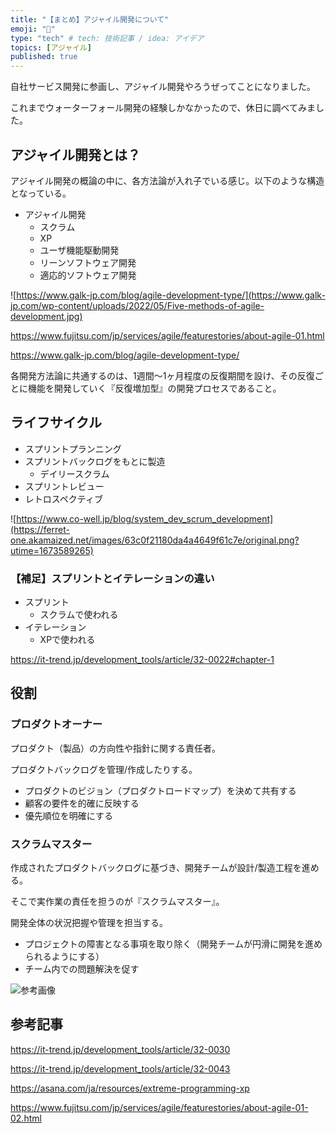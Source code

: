 ```yaml
---
title: "【まとめ】アジャイル開発について"
emoji: "🏃"
type: "tech" # tech: 技術記事 / idea: アイデア
topics: [アジャイル]
published: true
---
```


自社サービス開発に参画し、アジャイル開発やろうぜってことになりました。

これまでウォーターフォール開発の経験しかなかったので、休日に調べてみました。

## アジャイル開発とは？

アジャイル開発の概論の中に、各方法論が入れ子でいる感じ。以下のような構造となっている。

- アジャイル開発
  - スクラム
  - XP
  - ユーザ機能駆動開発
  - リーンソフトウェア開発
  - 適応的ソフトウェア開発

![https://www.galk-jp.com/blog/agile-development-type/](https://www.galk-jp.com/wp-content/uploads/2022/05/Five-methods-of-agile-development.jpg)

https://www.fujitsu.com/jp/services/agile/featurestories/about-agile-01.html

https://www.galk-jp.com/blog/agile-development-type/

各開発方法論に共通するのは、1週間〜1ヶ月程度の反復期間を設け、その反復ごとに機能を開発していく『反復増加型』の開発プロセスであること。

## ライフサイクル

- スプリントプランニング
- スプリントバックログをもとに製造
  - デイリースクラム
- スプリントレビュー
- レトロスペクティブ

![https://www.co-well.jp/blog/system_dev_scrum_development](https://ferret-one.akamaized.net/images/63c0f21180da4a4649f61c7e/original.png?utime=1673589265)

### 【補足】スプリントとイテレーションの違い

- スプリント
  - スクラムで使われる
- イテレーション
  - XPで使われる

https://it-trend.jp/development_tools/article/32-0022#chapter-1

## 役割

### プロダクトオーナー

プロダクト（製品）の方向性や指針に関する責任者。

プロダクトバックログを管理/作成したりする。

- プロダクトのビジョン（プロダクトロードマップ）を決めて共有する
- 顧客の要件を的確に反映する
- 優先順位を明確にする

### スクラムマスター

作成されたプロダクトバックログに基づき、開発チームが設計/製造工程を進める。

そこで実作業の責任を担うのが『スクラムマスター』。

開発全体の状況把握や管理を担当する。

- プロジェクトの障害となる事項を取り除く（開発チームが円滑に開発を進められるようにする）
- チーム内での問題解決を促す

![参考画像](https://static.it-trend.jp/article/img/development_tools_32-0043_1_1.png)

## 参考記事

https://it-trend.jp/development_tools/article/32-0030

https://it-trend.jp/development_tools/article/32-0043

https://asana.com/ja/resources/extreme-programming-xp

https://www.fujitsu.com/jp/services/agile/featurestories/about-agile-01-02.html